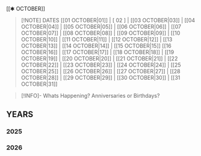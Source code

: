  [[✱ OCTOBER]]

> [!NOTE] DATES
> [[01 OCTOBER|01]] | [ 02 ] | [[03 OCTOBER|03]] | [[04 OCTOBER|04]] | [[05 OCTOBER|05]] | [[06 OCTOBER|06]] | [[07 OCTOBER|07]] | [[08 OCTOBER|08]] | [[09 OCTOBER|09]] | [[10 OCTOBER|10]] | [[11 OCTOBER|11]] | [[12 OCTOBER|12]] | [[13 OCTOBER|13]] | [[14 OCTOBER|14]] | [[15 OCTOBER|15]]
> [[16 OCTOBER|16]] | [[17 OCTOBER|17]] | [[18 OCTOBER|18]] | [[19 OCTOBER|19]] | [[20 OCTOBER|20]] | [[21 OCTOBER|21]] | [[22 OCTOBER|22]] | [[23 OCTOBER|23]] | [[24 OCTOBER|24]] | [[25 OCTOBER|25]] | [[26 OCTOBER|26]] | [[27 OCTOBER|27]] | [[28 OCTOBER|28]] | [[29 OCTOBER|29]] | [[30 OCTOBER|30]] | [[31 OCTOBER|31]]

> [!INFO]- Whats Happening?
> Anniversaries or Birthdays? 
## YEARS
### 2025

### 2026
